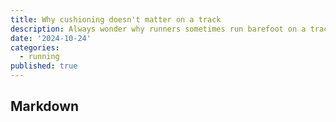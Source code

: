 ```yaml
---
title: Why cushioning doesn't matter on a track
description: Always wonder why runners sometimes run barefoot on a track?
date: '2024-10-24'
categories:
  - running
published: true
---
```


## Markdown

